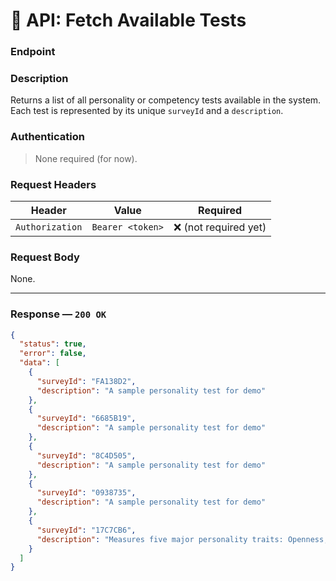 # 🧩 API: Fetch Available Tests

### Endpoint

### Description
Returns a list of all personality or competency tests available in the system.  
Each test is represented by its unique `surveyId` and a `description`.

### Authentication
> None required (for now).

### Request Headers
| Header | Value | Required |
|--------|--------|-----------|
| `Authorization` | `Bearer <token>` | ❌ (not required yet) |

### Request Body
None.

---

### Response — `200 OK`
```json
{
  "status": true,
  "error": false,
  "data": [
    {
      "surveyId": "FA138D2",
      "description": "A sample personality test for demo"
    },
    {
      "surveyId": "6685B19",
      "description": "A sample personality test for demo"
    },
    {
      "surveyId": "8C4D505",
      "description": "A sample personality test for demo"
    },
    {
      "surveyId": "0938735",
      "description": "A sample personality test for demo"
    },
    {
      "surveyId": "17C7CB6",
      "description": "Measures five major personality traits: Openness, Conscientiousness, Extraversion, Agreeableness, and Neuroticism."
    }
  ]
}
